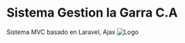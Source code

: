 # Sistema Gestion la Garra C.A
Sistema MVC basado en Laravel, Ajax
![Logo](https://github.com/freeman1610/laGarra1/blob/developing/public/vendor/images/lagarra_welcome.png)
